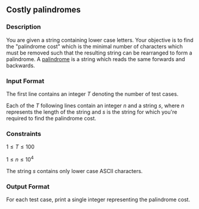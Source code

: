 ## Costly palindromes

### Description

You are given a string containing lower case letters.
Your objective is to find the "palindrome cost" which is the minimal number of characters which must be removed such that the resulting string can be rearranged to form a palindrome.
A [palindrome](https://examples.yourdictionary.com/palindrome-examples.html) is a string which reads the same forwards and backwards.

### Input Format

The first line contains an integer $T$ denoting the number of test cases.

Each of the $T$ following lines contain an integer $n$ and a string $s$, where $n$ represents the length of the string and $s$ is the string for which you're required to find the palindrome cost.


### Constraints

$1 \leq T \leq 100$

$1 \leq n \leq 10^4$

The string $s$ contains only lower case ASCII characters.

### Output Format

For each test case, print a single integer representing the palindrome cost.




